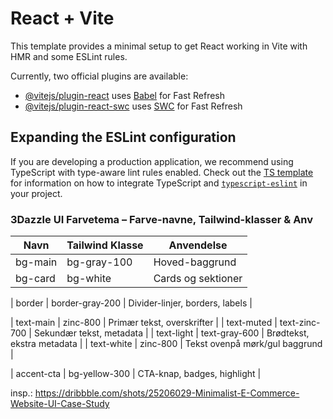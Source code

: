 # React + Vite

This template provides a minimal setup to get React working in Vite with HMR and some ESLint rules.

Currently, two official plugins are available:

- [@vitejs/plugin-react](https://github.com/vitejs/vite-plugin-react/blob/main/packages/plugin-react) uses [Babel](https://babeljs.io/) for Fast Refresh
- [@vitejs/plugin-react-swc](https://github.com/vitejs/vite-plugin-react/blob/main/packages/plugin-react-swc) uses [SWC](https://swc.rs/) for Fast Refresh

## Expanding the ESLint configuration

If you are developing a production application, we recommend using TypeScript with type-aware lint rules enabled. Check out the [TS template](https://github.com/vitejs/vite/tree/main/packages/create-vite/template-react-ts) for information on how to integrate TypeScript and [`typescript-eslint`](https://typescript-eslint.io) in your project.


### 3Dazzle UI Farvetema – Farve-navne, Tailwind-klasser & Anv
| Navn        | Tailwind Klasse    | Anvendelse                        |
|-------------|--------------------|-----------------------------------|
| bg-main     | bg-gray-100        | Hoved-baggrund                    |
| bg-card     | bg-white           | Cards og sektioner                |

| border      | border-gray-200    | Divider-linjer, borders, labels   |

| text-main   | zinc-800           | Primær tekst, overskrifter        |
| text-muted  | text-zinc-700      | Sekundær tekst, metadata          |
| text-light  | text-gray-600      | Brødtekst, ekstra metadata        |
| text-white  | zinc-800           | Tekst ovenpå mørk/gul baggrund    |

| accent-cta  | bg-yellow-300      | CTA-knap, badges, highlight       |









insp.: https://dribbble.com/shots/25206029-Minimalist-E-Commerce-Website-UI-Case-Study
